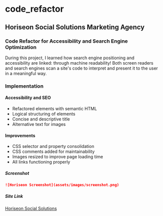 # code_refactor

## Horiseon Social Solutions Marketing Agency
### Code Refactor for Accessibility and Search Engine Optimization

During this project, I learned how search engine positioning and accessibility are linked: through machine readability! Both screen readers and search engines scan a site's code to interpret and present it to the user in a meaningful way.

### Implementation

#### Accessibility and SEO
* Refactored elements with semantic HTML 
* Logical structuring of elements
* Concise and descriptive title
* Alternative text for images

#### Improvements
* CSS selector and property consolidation
* CSS comments added for maintainability
* Images resized to improve page loading time
* All links functioning properly

##### Screenshot
```md
![Horiseon Screenshot](assets/images/screenshot.png)
```

##### Site Link
[Horiseon Social Solutions](https://raquellee.github.io/code_refactor/)